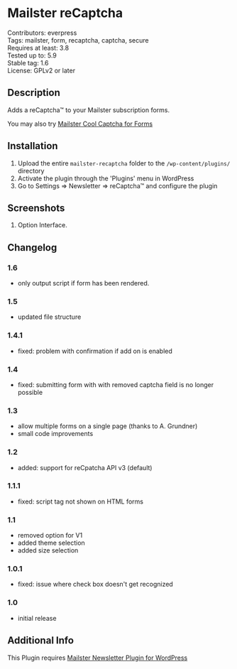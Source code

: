 # Mailster reCaptcha

Contributors: everpress  
Tags: mailster, form, recaptcha, captcha, secure  
Requires at least: 3.8  
Tested up to: 5.9  
Stable tag: 1.6  
License: GPLv2 or later

## Description

Adds a reCaptcha™ to your Mailster subscription forms.

You may also try [Mailster Cool Captcha for Forms](https://wordpress.org/plugins/mailster-cool-captcha/)

## Installation

1. Upload the entire `mailster-recaptcha` folder to the `/wp-content/plugins/` directory
2. Activate the plugin through the 'Plugins' menu in WordPress
3. Go to Settings => Newsletter => reCaptcha™ and configure the plugin

## Screenshots

1. Option Interface.

## Changelog

### 1.6

-   only output script if form has been rendered.

### 1.5

-   updated file structure

### 1.4.1

-   fixed: problem with confirmation if add on is enabled

### 1.4

-   fixed: submitting form with with removed captcha field is no longer possible

### 1.3

-   allow multiple forms on a single page (thanks to A. Grundner)
-   small code improvements

### 1.2

-   added: support for reCpatcha API v3 (default)

### 1.1.1

-   fixed: script tag not shown on HTML forms

### 1.1

-   removed option for V1
-   added theme selection
-   added size selection

### 1.0.1

-   fixed: issue where check box doesn't get recognized

### 1.0

-   initial release

## Additional Info

This Plugin requires [Mailster Newsletter Plugin for WordPress](https://mailster.co/?utm_campaign=wporg&utm_source=Mailster+reCaptcha+for+Forms&utm_medium=readme)

